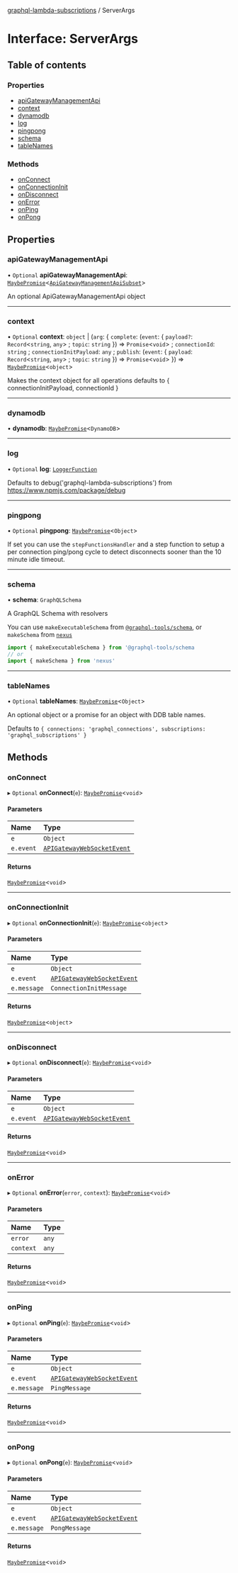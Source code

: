 [graphql-lambda-subscriptions](../README.md) / ServerArgs

# Interface: ServerArgs

## Table of contents

### Properties

- [apiGatewayManagementApi](ServerArgs.md#apigatewaymanagementapi)
- [context](ServerArgs.md#context)
- [dynamodb](ServerArgs.md#dynamodb)
- [log](ServerArgs.md#log)
- [pingpong](ServerArgs.md#pingpong)
- [schema](ServerArgs.md#schema)
- [tableNames](ServerArgs.md#tablenames)

### Methods

- [onConnect](ServerArgs.md#onconnect)
- [onConnectionInit](ServerArgs.md#onconnectioninit)
- [onDisconnect](ServerArgs.md#ondisconnect)
- [onError](ServerArgs.md#onerror)
- [onPing](ServerArgs.md#onping)
- [onPong](ServerArgs.md#onpong)

## Properties

### apiGatewayManagementApi

• `Optional` **apiGatewayManagementApi**: [`MaybePromise`](../README.md#maybepromise)<[`ApiGatewayManagementApiSubset`](ApiGatewayManagementApiSubset.md)\>

An optional ApiGatewayManagementApi object

___

### context

• `Optional` **context**: `object` \| (`arg`: { `complete`: (`event`: { `payload?`: `Record`<`string`, `any`\> ; `topic`: `string`  }) => `Promise`<`void`\> ; `connectionId`: `string` ; `connectionInitPayload`: `any` ; `publish`: (`event`: { `payload`: `Record`<`string`, `any`\> ; `topic`: `string`  }) => `Promise`<`void`\>  }) => [`MaybePromise`](../README.md#maybepromise)<`object`\>

Makes the context object for all operations defaults to { connectionInitPayload, connectionId }

___

### dynamodb

• **dynamodb**: [`MaybePromise`](../README.md#maybepromise)<`DynamoDB`\>

___

### log

• `Optional` **log**: [`LoggerFunction`](../README.md#loggerfunction)

Defaults to debug('graphql-lambda-subscriptions') from https://www.npmjs.com/package/debug

___

### pingpong

• `Optional` **pingpong**: [`MaybePromise`](../README.md#maybepromise)<`Object`\>

If set you can use the `stepFunctionsHandler` and a step function to setup a per connection ping/pong cycle to detect disconnects sooner than the 10 minute idle timeout.

___

### schema

• **schema**: `GraphQLSchema`

A GraphQL Schema with resolvers

You can use `makeExecutableSchema` from [`@graphql-tools/schema`](https://www.npmjs.com/package/@graphql-tools/schema), or `makeSchema` from [`nexus`](https://nexusjs.org/)

```ts
import { makeExecutableSchema } from '@graphql-tools/schema
// or
import { makeSchema } from 'nexus'
```

___

### tableNames

• `Optional` **tableNames**: [`MaybePromise`](../README.md#maybepromise)<`Object`\>

An optional object or a promise for an object with DDB table names.

Defaults to `{ connections: 'graphql_connections', subscriptions: 'graphql_subscriptions' }`

## Methods

### onConnect

▸ `Optional` **onConnect**(`e`): [`MaybePromise`](../README.md#maybepromise)<`void`\>

#### Parameters

| Name | Type |
| :------ | :------ |
| `e` | `Object` |
| `e.event` | [`APIGatewayWebSocketEvent`](APIGatewayWebSocketEvent.md) |

#### Returns

[`MaybePromise`](../README.md#maybepromise)<`void`\>

___

### onConnectionInit

▸ `Optional` **onConnectionInit**(`e`): [`MaybePromise`](../README.md#maybepromise)<`object`\>

#### Parameters

| Name | Type |
| :------ | :------ |
| `e` | `Object` |
| `e.event` | [`APIGatewayWebSocketEvent`](APIGatewayWebSocketEvent.md) |
| `e.message` | `ConnectionInitMessage` |

#### Returns

[`MaybePromise`](../README.md#maybepromise)<`object`\>

___

### onDisconnect

▸ `Optional` **onDisconnect**(`e`): [`MaybePromise`](../README.md#maybepromise)<`void`\>

#### Parameters

| Name | Type |
| :------ | :------ |
| `e` | `Object` |
| `e.event` | [`APIGatewayWebSocketEvent`](APIGatewayWebSocketEvent.md) |

#### Returns

[`MaybePromise`](../README.md#maybepromise)<`void`\>

___

### onError

▸ `Optional` **onError**(`error`, `context`): [`MaybePromise`](../README.md#maybepromise)<`void`\>

#### Parameters

| Name | Type |
| :------ | :------ |
| `error` | `any` |
| `context` | `any` |

#### Returns

[`MaybePromise`](../README.md#maybepromise)<`void`\>

___

### onPing

▸ `Optional` **onPing**(`e`): [`MaybePromise`](../README.md#maybepromise)<`void`\>

#### Parameters

| Name | Type |
| :------ | :------ |
| `e` | `Object` |
| `e.event` | [`APIGatewayWebSocketEvent`](APIGatewayWebSocketEvent.md) |
| `e.message` | `PingMessage` |

#### Returns

[`MaybePromise`](../README.md#maybepromise)<`void`\>

___

### onPong

▸ `Optional` **onPong**(`e`): [`MaybePromise`](../README.md#maybepromise)<`void`\>

#### Parameters

| Name | Type |
| :------ | :------ |
| `e` | `Object` |
| `e.event` | [`APIGatewayWebSocketEvent`](APIGatewayWebSocketEvent.md) |
| `e.message` | `PongMessage` |

#### Returns

[`MaybePromise`](../README.md#maybepromise)<`void`\>
